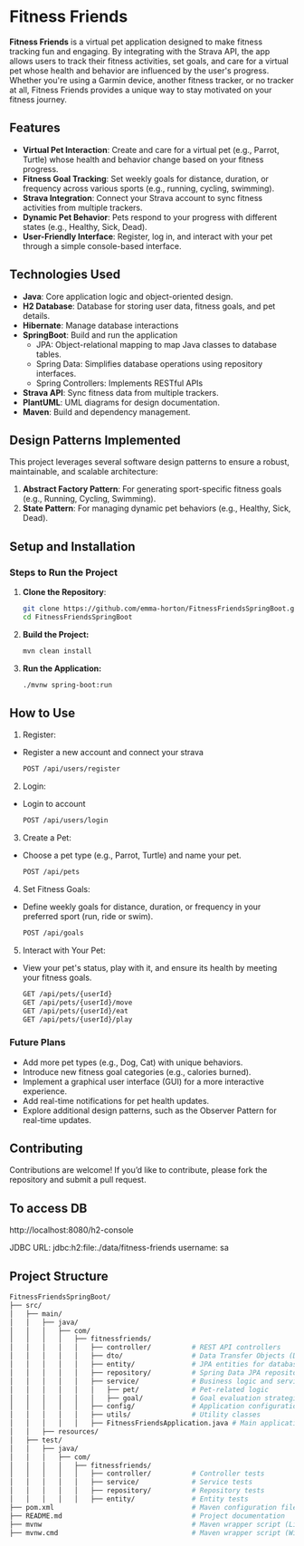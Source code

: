 # Fitness Friends

**Fitness Friends** is a virtual pet application designed to make fitness tracking fun and engaging. By integrating with the Strava API, the app allows users to track their fitness activities, set goals, and care for a virtual pet whose health and behavior are influenced by the user's progress. Whether you're using a Garmin device, another fitness tracker, or no tracker at all, Fitness Friends provides a unique way to stay motivated on your fitness journey.


## **Features**
- **Virtual Pet Interaction**: Create and care for a virtual pet (e.g., Parrot, Turtle) whose health and behavior change based on your fitness progress.
- **Fitness Goal Tracking**: Set weekly goals for distance, duration, or frequency across various sports (e.g., running, cycling, swimming).
- **Strava Integration**: Connect your Strava account to sync fitness activities from multiple trackers.
- **Dynamic Pet Behavior**: Pets respond to your progress with different states (e.g., Healthy, Sick, Dead).
- **User-Friendly Interface**: Register, log in, and interact with your pet through a simple console-based interface.


## **Technologies Used**
- **Java**: Core application logic and object-oriented design.
- **H2 Database**: Database for storing user data, fitness goals, and pet details.
- **Hibernate**: Manage database interactions
- **SpringBoot**: Build and run the application
  - JPA: Object-relational mapping to map Java classes to database tables.
  - Spring Data: Simplifies database operations using repository interfaces.
  - Spring Controllers: Implements RESTful APIs
- **Strava API**: Sync fitness data from multiple trackers.
- **PlantUML**: UML diagrams for design documentation.
- **Maven**: Build and dependency management.

## **Design Patterns Implemented**
This project leverages several software design patterns to ensure a robust, maintainable, and scalable architecture:
1. **Abstract Factory Pattern**: For generating sport-specific fitness goals (e.g., Running, Cycling, Swimming).
2. **State Pattern**: For managing dynamic pet behaviors (e.g., Healthy, Sick, Dead).


## **Setup and Installation**

### **Steps to Run the Project**
1. **Clone the Repository**:
   ```bash
   git clone https://github.com/emma-horton/FitnessFriendsSpringBoot.git
   cd FitnessFriendsSpringBoot
   ```
2. **Build the Project:**
    ```bash
    mvn clean install
    ```
3. **Run the Application:**
    ```bash
    ./mvnw spring-boot:run
    ```

## **How to Use**
1. Register:
* Register a new account and connect your strava 
    ```bash
    POST /api/users/register
    ```
2. Login: 
* Login to account 
    ```bash
    POST /api/users/login
    ```
3. Create a Pet:
* Choose a pet type (e.g., Parrot, Turtle) and name your pet.
    ```bash
    POST /api/pets
    ```
4. Set Fitness Goals:
* Define weekly goals for distance, duration, or frequency in your preferred sport (run, ride or swim).
    ```bash
    POST /api/goals
    ```
5. Interact with Your Pet:
* View your pet's status, play with it, and ensure its health by meeting your fitness goals.
    ```bash
    GET /api/pets/{userId}
    GET /api/pets/{userId}/move
    GET /api/pets/{userId}/eat
    GET /api/pets/{userId}/play
    ```

### **Future Plans**
* Add more pet types (e.g., Dog, Cat) with unique behaviors.
* Introduce new fitness goal categories (e.g., calories burned).
* Implement a graphical user interface (GUI) for a more interactive experience.
* Add real-time notifications for pet health updates.
* Explore additional design patterns, such as the Observer Pattern for real-time updates.

## **Contributing**
Contributions are welcome! If you’d like to contribute, please fork the repository and submit a pull request.


## To access DB 
http://localhost:8080/h2-console

JDBC URL: jdbc:h2:file:./data/fitness-friends
username: sa

## Project Structure 
```bash
FitnessFriendsSpringBoot/
├── src/
│   ├── main/
│   │   ├── java/
│   │   │   ├── com/
│   │   │   │   ├── fitnessfriends/
│   │   │   │   │   ├── controller/          # REST API controllers
│   │   │   │   │   ├── dto/                 # Data Transfer Objects (DTOs)
│   │   │   │   │   ├── entity/              # JPA entities for database mapping
│   │   │   │   │   ├── repository/          # Spring Data JPA repositories
│   │   │   │   │   ├── service/             # Business logic and services
│   │   │   │   │   │   ├── pet/             # Pet-related logic
│   │   │   │   │   │   ├── goal/            # Goal evaluation strategies
│   │   │   │   │   ├── config/              # Application configuration
│   │   │   │   │   ├── utils/               # Utility classes
│   │   │   │   │   ├── FitnessFriendsApplication.java # Main application entry point
│   │   ├── resources/
│   ├── test/
│   │   ├── java/
│   │   │   ├── com/
│   │   │   │   ├── fitnessfriends/
│   │   │   │   │   ├── controller/          # Controller tests
│   │   │   │   │   ├── service/             # Service tests
│   │   │   │   │   ├── repository/          # Repository tests
│   │   │   │   │   ├── entity/              # Entity tests
├── pom.xml                                  # Maven configuration file
├── README.md                                # Project documentation
├── mvnw                                     # Maven wrapper script (Linux/Mac)
├── mvnw.cmd                                 # Maven wrapper script (Windows)
```
